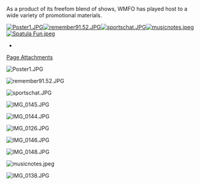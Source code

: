 As a product of its freefom blend of shows, WMFO has played host to a wide variety of promotional materials.

[![Poster1.JPG](https://wiki.wmfo.org/@api/deki/files/83/=Poster1.JPG?size=webview)](https://wiki.wmfo.org/@api/deki/files/83/=Poster1.JPG "Poster1.JPG")[![remember91.52.JPG](https://wiki.wmfo.org/@api/deki/files/85/=remember91.52.JPG?size=webview)](https://wiki.wmfo.org/@api/deki/files/85/=remember91.52.JPG "remember91.52.JPG")[![sportschat.JPG](https://wiki.wmfo.org/@api/deki/files/84/=sportschat.JPG?size=webview)](https://wiki.wmfo.org/@api/deki/files/84/=sportschat.JPG "sportschat.JPG")[![musicnotes.jpeg](https://wiki.wmfo.org/@api/deki/files/277/=musicnotes.jpeg?size=webview)](https://wiki.wmfo.org/@api/deki/files/277/=musicnotes.jpeg "musicnotes.jpeg")[![Spatula Fun.jpeg](https://wiki.wmfo.org/@api/deki/files/278/=Spatula_Fun.jpeg?size=webview)](https://wiki.wmfo.org/@api/deki/files/278/=Spatula_Fun.jpeg "Spatula Fun.jpeg")

*
[Page Attachments](https://wiki-files.wmfo.org/About_WMFO/Station_History/Promotional_Materials)

![Poster1.JPG](https://wiki-files.wmfo.org/About_WMFO/Station_History/Promotional_Materials/Poster1.JPG)

![remember91.52.JPG](https://wiki-files.wmfo.org/About_WMFO/Station_History/Promotional_Materials/remember91.52.JPG)

![sportschat.JPG](https://wiki-files.wmfo.org/About_WMFO/Station_History/Promotional_Materials/sportschat.JPG)

![IMG_0145.JPG](https://wiki-files.wmfo.org/About_WMFO/Station_History/Promotional_Materials/IMG_0145.JPG)

![IMG_0144.JPG](https://wiki-files.wmfo.org/About_WMFO/Station_History/Promotional_Materials/IMG_0144.JPG)

![IMG_0126.JPG](https://wiki-files.wmfo.org/About_WMFO/Station_History/Promotional_Materials/IMG_0126.JPG)

![IMG_0146.JPG](https://wiki-files.wmfo.org/About_WMFO/Station_History/Promotional_Materials/IMG_0146.JPG)

![IMG_0148.JPG](https://wiki-files.wmfo.org/About_WMFO/Station_History/Promotional_Materials/IMG_0148.JPG)

![musicnotes.jpeg](https://wiki-files.wmfo.org/About_WMFO/Station_History/Promotional_Materials/musicnotes.jpeg)

![IMG_0138.JPG](https://wiki-files.wmfo.org/About_WMFO/Station_History/Promotional_Materials/IMG_0138.JPG)
